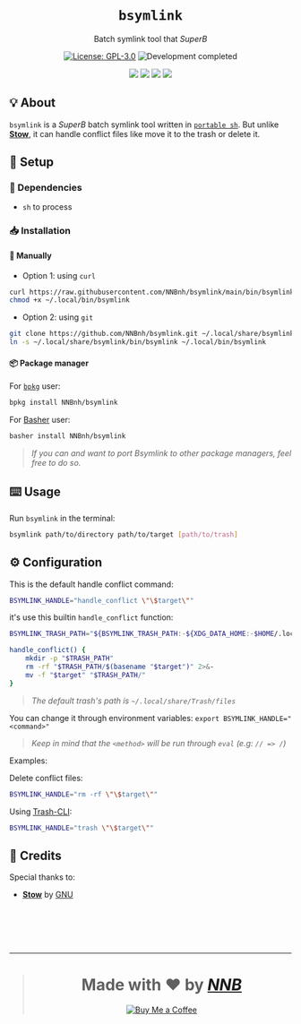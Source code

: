 <h1 align="center"><code>bsymlink</code></h1>
<p align="center">Batch symlink tool that <i>SuperB</i></p>
<p align="center"><a href="https://github.com/NNBnh/bsymlink/blob/main/LICENSE"><img src="https://img.shields.io/github/license/NNBnh/bsymlink?labelColor=073551&color=4EAA25&style=for-the-badge" alt="License: GPL-3.0"></a> <img src="https://img.shields.io/badge/development-completed-%234EAA25.svg?labelColor=073551&style=for-the-badge&logoColor=FFFFFF" alt="Development completed"></p>
<p align="center"><a href="https://github.com/NNBnh/bsymlink/watchers"><img src="https://img.shields.io/github/watchers/NNBnh/bsymlink?labelColor=073551&color=4EAA25&style=flat-square"></a> <a href="https://github.com/NNBnh/bsymlink/stargazers"><img src="https://img.shields.io/github/stars/NNBnh/bsymlink?labelColor=073551&color=4EAA25&style=flat-square"></a> <a href="https://github.com/NNBnh/bsymlink/network/members"><img src="https://img.shields.io/github/forks/NNBnh/bsymlink?labelColor=073551&color=4EAA25&style=flat-square"></a> <a href="https://github.com/NNBnh/bsymlink/issues"><img src="https://img.shields.io/github/issues/NNBnh/bsymlink?labelColor=073551&color=4EAA25&style=flat-square"></a></p>

## 💡 About
`bsymlink` is a *SuperB* batch symlink tool written in  [`portable sh`](https://github.com/dylanaraps/pure-sh-bible). But unlike [**Stow**](https://www.gnu.org/software/stow), it can handle conflict files like move it to the trash or delete it.

## 🚀 Setup
### 🧾 Dependencies
- `sh` to process

### 📥 Installation
#### 🔧 Manually
- Option 1: using `curl`

```sh
curl https://raw.githubusercontent.com/NNBnh/bsymlink/main/bin/bsymlink > ~/.local/bin/bsymlink
chmod +x ~/.local/bin/bsymlink
```

- Option 2: using `git`

```sh
git clone https://github.com/NNBnh/bsymlink.git ~/.local/share/bsymlink
ln -s ~/.local/share/bsymlink/bin/bsymlink ~/.local/bin/bsymlink
```

#### 📦 Package manager
For [`bpkg`](https://github.com/bpkg/bpkg) user:

```sh
bpkg install NNBnh/bsymlink
```

For [Basher](https://github.com/bpkg/bpkg) user:

```sh
basher install NNBnh/bsymlink
```

> *If you can and want to port Bsymlink to other package managers, feel free to do so.*

## ⌨️ Usage
Run `bsymlink` in the terminal:

```sh
bsymlink path/to/directory path/to/target [path/to/trash]
```

## ⚙️ Configuration
This is the default handle conflict command:

```sh
BSYMLINK_HANDLE="handle_conflict \"\$target\""
```

it's use this builtin `handle_conflict` function:

```sh
BSYMLINK_TRASH_PATH="${BSYMLINK_TRASH_PATH:-${XDG_DATA_HOME:-$HOME/.local/share}/Trash/files}"

handle_conflict() {
	mkdir -p "$TRASH_PATH"
	rm -rf "$TRASH_PATH/$(basename "$target")" 2>&-
	mv -f "$target" "$TRASH_PATH/"
}
```

> *The default trash's path is `~/.local/share/Trash/files`*

You can change it through environment variables: `export BSYMLINK_HANDLE="<command>"`

> *Keep in mind that the `<method>` will be run through `eval` (e.g: `// => /`)*

Examples:

Delete conflict files:

```sh
BSYMLINK_HANDLE="rm -rf \"\$target\""
```

Using [Trash-CLI](https://github.com/andreafrancia/trash-cli):

```sh
BSYMLINK_HANDLE="trash \"\$target\""
```

## 💌 Credits
Special thanks to:
- [**Stow**](https://www.gnu.org/software/stow) by [GNU](https://www.gnu.org)

<br><br><br><br>

---

> <h1 align="center">Made with ❤️ by <a href="https://github.com/NNBnh"><i>NNB</i></a></h1>
>
> <p align="center"><a href="https://www.buymeacoffee.com/nnbnh"><img src="https://img.shields.io/badge/buy_me_a_coffee%20-%23F7CA88.svg?logo=buy-me-a-coffee&logoColor=333333&style=for-the-badge" alt="Buy Me a Coffee"></a></p>
